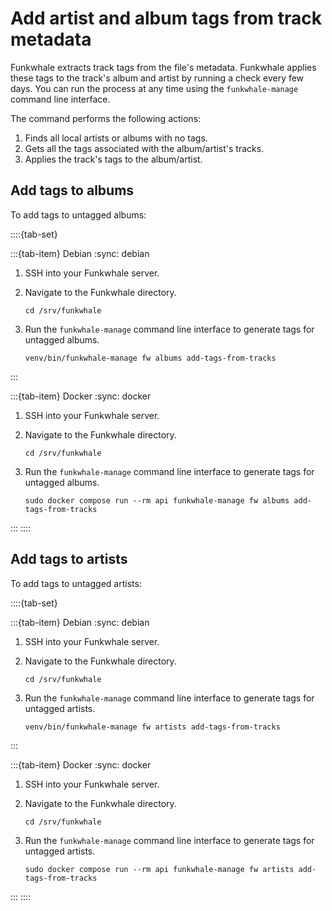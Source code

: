 # Add artist and album tags from track metadata

Funkwhale extracts track tags from the file's metadata. Funkwhale applies these tags to the track's album and artist by running a check every few days. You can run the process at any time using the `funkwhale-manage` command line interface.

The command performs the following actions:

1. Finds all local artists or albums with no tags.
2. Gets all the tags associated with the album/artist's tracks.
3. Applies the track's tags to the album/artist.

## Add tags to albums

To add tags to untagged albums:

::::{tab-set}

:::{tab-item} Debian
:sync: debian

1. SSH into your Funkwhale server.
2. Navigate to the Funkwhale directory.

   ```{code-block} sh
   cd /srv/funkwhale
   ```

3. Run the `funkwhale-manage` command line interface to generate tags for untagged albums.

   ```{code-block} sh
   venv/bin/funkwhale-manage fw albums add-tags-from-tracks
   ```

:::

:::{tab-item} Docker
:sync: docker

1. SSH into your Funkwhale server.
2. Navigate to the Funkwhale directory.

   ```{code-block} sh
   cd /srv/funkwhale
   ```

3. Run the `funkwhale-manage` command line interface to generate tags for untagged albums.

   ```{code-block} sh
   sudo docker compose run --rm api funkwhale-manage fw albums add-tags-from-tracks
   ```

:::
::::

## Add tags to artists

To add tags to untagged artists:

::::{tab-set}

:::{tab-item} Debian
:sync: debian

1. SSH into your Funkwhale server.
2. Navigate to the Funkwhale directory.

   ```{code-block} sh
   cd /srv/funkwhale
   ```

3. Run the `funkwhale-manage` command line interface to generate tags for untagged artists.

   ```{code-block} sh
   venv/bin/funkwhale-manage fw artists add-tags-from-tracks
   ```

:::

:::{tab-item} Docker
:sync: docker

1. SSH into your Funkwhale server.
2. Navigate to the Funkwhale directory.

   ```{code-block} sh
   cd /srv/funkwhale
   ```

3. Run the `funkwhale-manage` command line interface to generate tags for untagged artists.

   ```{code-block} sh
   sudo docker compose run --rm api funkwhale-manage fw artists add-tags-from-tracks
   ```

:::
::::
